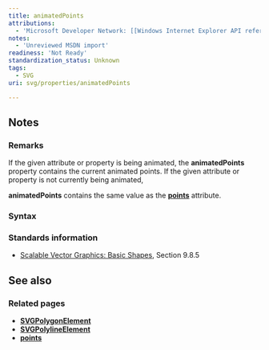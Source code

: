 ```yaml
---
title: animatedPoints
attributions:
  - 'Microsoft Developer Network: [[Windows Internet Explorer API reference](http://msdn.microsoft.com/en-us/library/ie/hh828809%28v=vs.85%29.aspx) Article]'
notes:
  - 'Unreviewed MSDN import'
readiness: 'Not Ready'
standardization_status: Unknown
tags:
  - SVG
uri: svg/properties/animatedPoints

---
```

## Notes

### Remarks

If the given attribute or property is being animated, the **animatedPoints** property contains the current animated points. If the given attribute or property is not currently being animated,

**animatedPoints** contains the same value as the [**points**](/svg/properties/points) attribute.

### Syntax

### Standards information

-   [Scalable Vector Graphics: Basic Shapes](http://go.microsoft.com/fwlink/p/?linkid=204737), Section 9.8.5

## See also

### Related pages

-   [**SVGPolygonElement**](/svg/elements/polygon)
-   [**SVGPolylineElement**](/svg/elements/polyline)
-   [**points**](/svg/properties/points)
